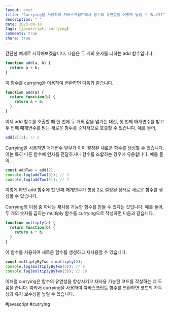 ```yaml
---
layout: post
title: "Currying을 사용하여 자바스크립트에서 함수의 유연성을 어떻게 높일 수 있나요?"
description: " "
date: 2023-09-18
tags: [javascript, currying]
comments: true
share: true
---
```


간단한 예제로 시작해보겠습니다. 다음은 두 개의 숫자를 더하는 add 함수입니다.

```javascript
function add(a, b) {
  return a + b;
}
```

이 함수를 currying을 이용하여 변환하면 다음과 같습니다.

```javascript
function add(a) {
  return function(b) {
    return a + b;
  }
}
```

이제 add 함수를 호출할 때 한 번에 두 개의 값을 넘기는 대신, 첫 번째 매개변수를 받고 두 번째 매개변수를 받는 새로운 함수를 순차적으로 호출할 수 있습니다. 예를 들어,

```javascript
add(2)(3); // 5
```

Currying을 사용하면 매개변수 일부가 이미 결정된 새로운 함수를 생성할 수 있습니다. 이는 특히 다른 함수에 인자를 전달하거나 함수를 조합하는 경우에 유용합니다. 예를 들어,

```javascript
const addTwo = add(2);
console.log(addTwo(3)); // 5
console.log(addTwo(5)); // 7
```

이렇게 하면 add 함수에 첫 번째 매개변수가 항상 2로 설정된 상태로 새로운 함수를 생성할 수 있습니다.

Currying의 이점 중 하나는 재사용 가능한 함수를 만들 수 있다는 것입니다. 예를 들어, 두 개의 숫자를 곱하는 multiply 함수를 currying으로 작성하면 다음과 같습니다.

```javascript
function multiply(a) {
  return function(b) {
    return a * b;
  }
}
```

이 함수를 사용하여 새로운 함수를 생성하고 재사용할 수 있습니다.

```javascript
const multiplyByTwo = multiply(2);
console.log(multiplyByTwo(3)); // 6
console.log(multiplyByTwo(5)); // 10
```

이처럼 currying은 함수의 유연성을 향상시키고 재사용 가능한 코드를 작성하는 데 도움을 줍니다. 따라서 currying을 사용하여 자바스크립트 함수를 변환하면 코드의 가독성과 유지 보수성을 높일 수 있습니다.

#javascript #currying